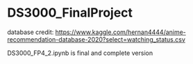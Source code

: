 # DS3000_FinalProject
database credit: https://www.kaggle.com/hernan4444/anime-recommendation-database-2020?select=watching_status.csv

DS3000_FP4_2.ipynb is final and complete version
